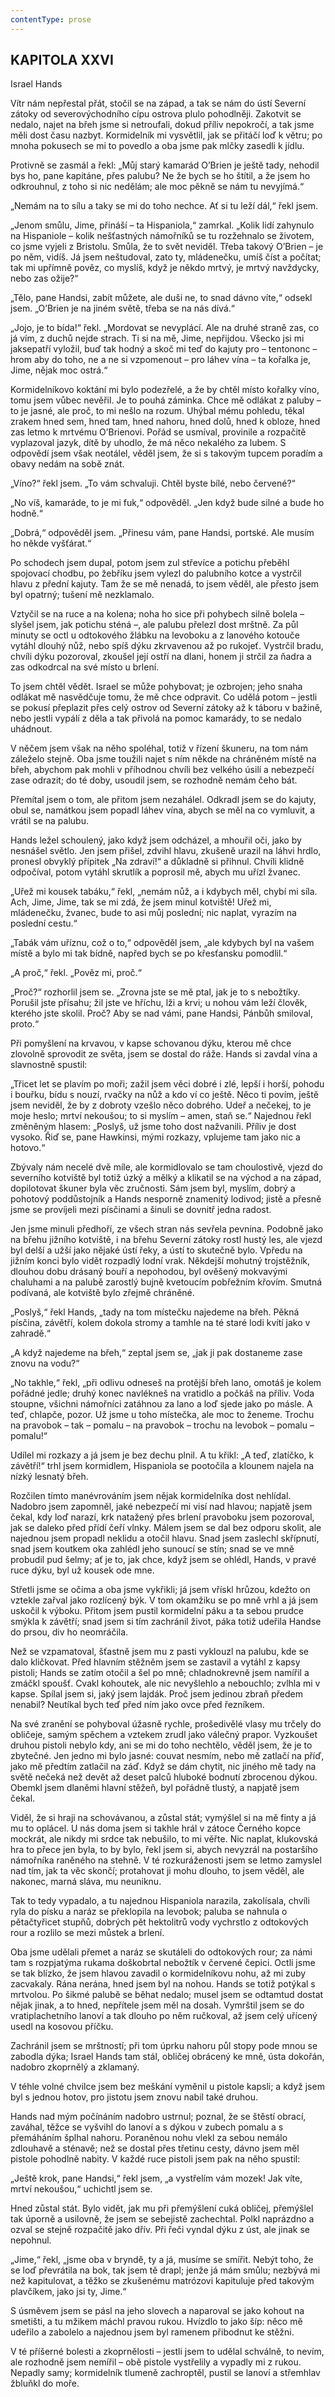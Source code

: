 ```yaml
---
contentType: prose
---
```


## KAPITOLA XXVI  
Israel Hands

Vítr nám nepřestal přát, stočil se na západ, a tak se nám do ústí Severní zátoky od severovýchodního cípu ostrova plulo pohodlněji. Zakotvit se nedalo, najet na břeh jsme si netroufali, dokud příliv nepokročí, a tak jsme měli dost času nazbyt. Kormidelník mi vysvětlil, jak se přitáčí loď k větru; po mnoha pokusech se mi to povedlo a oba jsme pak mlčky zasedli k jídlu.

Protivně se zasmál a řekl: „Můj starý kamarád O’Brien je ještě tady, nehodil bys ho, pane kapitáne, přes palubu? Ne že bych se ho štítil, a že jsem ho odkrouhnul, z toho si nic nedělám; ale moc pěkně se nám tu nevyjímá.“

„Nemám na to sílu a taky se mi do toho nechce. Ať si tu leží dál,“ řekl jsem.

„Jenom smůlu, Jime, přináší – ta Hispaniola,“ zamrkal. „Kolik lidí zahynulo na Hispaniole – kolik nešťastných námořníků se tu rozžehnalo se životem, co jsme vyjeli z Bristolu. Smůla, že to svět neviděl. Třeba takový O’Brien – je po něm, vidíš. Já jsem neštudoval, zato ty, mládenečku, umíš číst a počítat; tak mi upřímně pověz, co myslíš, když je někdo mrtvý, je mrtvý navždycky, nebo zas ožije?“

„Tělo, pane Handsi, zabít můžete, ale duši ne, to snad dávno víte,“ odsekl jsem. „O’Brien je na jiném světě, třeba se na nás dívá.“

„Jojo, je to bída!“ řekl. „Mordovat se nevyplácí. Ale na druhé straně zas, co já vím, z duchů nejde strach. Ti si na mě, Jime, nepřijdou. Všecko jsi mi jaksepatří vyložil, buď tak hodný a skoč mi teď do kajuty pro – tentononc – hrom aby do toho, ne a ne si vzpomenout – pro láhev vína – ta kořalka je, Jime, nějak moc ostrá.“

Kormidelníkovo koktání mi bylo podezřelé, a že by chtěl místo kořalky víno, tomu jsem vůbec nevěřil. Je to pouhá záminka. Chce mě odlákat z paluby – to je jasné, ale proč, to mi nešlo na rozum. Uhýbal mému pohledu, těkal zrakem hned sem, hned tam, hned nahoru, hned dolů, hned k obloze, hned zas letmo k mrtvému O’Brienovi. Pořád se usmíval, provinile a rozpačitě vyplazoval jazyk, dítě by uhodlo, že má něco nekalého za lubem. S odpovědí jsem však neotálel, věděl jsem, že si s takovým tupcem poradím a obavy nedám na sobě znát.

„Víno?“ řekl jsem. „To vám schvaluji. Chtěl byste bílé, nebo červené?“

„No víš, kamaráde, to je mi fuk,“ odpověděl. „Jen když bude silné a bude ho hodně.“

„Dobrá,“ odpověděl jsem. „Přinesu vám, pane Handsi, portské. Ale musím ho někde vyšťárat.“

Po schodech jsem dupal, potom jsem zul střevíce a potichu přeběhl spojovací chodbu, po žebříku jsem vylezl do palubního kotce a vystrčil hlavu z přední kajuty. Tam že se mě nenadá, to jsem věděl, ale přesto jsem byl opatrný; tušení mě nezklamalo.

Vztyčil se na ruce a na kolena; noha ho sice při pohybech silně bolela – slyšel jsem, jak potichu sténá –, ale palubu přelezl dost mrštně. Za půl minuty se octl u odtokového žlábku na levoboku a z lanového kotouče vytáhl dlouhý nůž, nebo spíš dýku zkrvavenou až po rukojeť. Vystrčil bradu, chvíli dýku pozoroval, zkoušel její ostří na dlani, honem ji strčil za ňadra a zas odkodrcal na své místo u brlení.

To jsem chtěl vědět. Israel se může pohybovat; je ozbrojen; jeho snaha odlákat mě nasvědčuje tomu, že mě chce odpravit. Co udělá potom – jestli se pokusí přeplazit přes celý ostrov od Severní zátoky až k táboru v bažině, nebo jestli vypálí z děla a tak přivolá na pomoc kamarády, to se nedalo uhádnout.

V něčem jsem však na něho spoléhal, totiž v řízení škuneru, na tom nám záleželo stejně. Oba jsme toužili najet s ním někde na chráněném místě na břeh, abychom pak mohli v příhodnou chvíli bez velkého úsilí a nebezpečí zase odrazit; do té doby, usoudil jsem, se rozhodně nemám čeho bát.

Přemítal jsem o tom, ale přitom jsem nezahálel. Odkradl jsem se do kajuty, obul se, namátkou jsem popadl láhev vína, abych se měl na co vymluvit, a vrátil se na palubu.

Hands ležel schoulený, jako když jsem odcházel, a mhouřil oči, jako by nesnášel světlo. Jen jsem přišel, zdvihl hlavu, zkušeně urazil na láhvi hrdlo, pronesl obvyklý přípitek „Na zdraví!“ a důkladně si přihnul. Chvíli klidně odpočíval, potom vytáhl skrutlík a poprosil mě, abych mu uřízl žvanec.

„Uřež mi kousek tabáku,“ řekl, „nemám nůž, a i kdybych měl, chybí mi síla. Ach, Jime, Jime, tak se mi zdá, že jsem minul kotviště! Uřež mi, mládenečku, žvanec, bude to asi můj poslední; nic naplat, vyrazím na poslední cestu.“

„Tabák vám uříznu, což o to,“ odpověděl jsem, „ale kdybych byl na vašem místě a bylo mi tak bídně, napřed bych se po křesťansku pomodlil.“

„A proč,“ řekl. „Pověz mi, proč.“

„Proč?“ rozhorlil jsem se. „Zrovna jste se mě ptal, jak je to s nebožtíky. Porušil jste přísahu; žil jste ve hříchu, lži a krvi; u nohou vám leží člověk, kterého jste skolil. Proč? Aby se nad vámi, pane Handsi, Pánbůh smiloval, proto.“

Při pomyšlení na krvavou, v kapse schovanou dýku, kterou mě chce zlovolně sprovodit ze světa, jsem se dostal do ráže. Hands si zavdal vína a slavnostně spustil:

„Třicet let se plavím po moři; zažil jsem věci dobré i zlé, lepší i horší, pohodu i bouřku, bídu s nouzí, rvačky na nůž a kdo ví co ještě. Něco ti povím, ještě jsem neviděl, že by z dobroty vzešlo něco dobrého. Udeř a nečekej, to je moje heslo; mrtví nekoušou; to si myslím – amen, staň se.“ Najednou řekl změněným hlasem: „Poslyš, už jsme toho dost nažvanili. Příliv je dost vysoko. Řiď se, pane Hawkinsi, mými rozkazy, vplujeme tam jako nic a hotovo.“

Zbývaly nám necelé dvě míle, ale kormidlovalo se tam choulostivě, vjezd do severního kotviště byl totiž úzký a mělký a klikatil se na východ a na západ, dopilotovat škuner byla věc zručnosti. Sám jsem byl, myslím, dobrý a pohotový poddůstojník a Hands nesporně znamenitý lodivod; jistě a přesně jsme se províjeli mezi písčinami a šinuli se dovnitř jedna radost.

Jen jsme minuli předhoří, ze všech stran nás sevřela pevnina. Podobně jako na břehu jižního kotviště, i na břehu Severní zátoky rostl hustý les, ale vjezd byl delší a užší jako nějaké ústí řeky, a ústí to skutečně bylo. Vpředu na jižním konci bylo vidět rozpadlý lodní vrak. Někdejší mohutný trojstěžník, dlouhou dobu drásaný bouří a nepohodou, byl ověšený mokvavými chaluhami a na palubě zarostlý bujně kvetoucím pobřežním křovím. Smutná podívaná, ale kotviště bylo zřejmě chráněné.

„Poslyš,“ řekl Hands, „tady na tom místečku najedeme na břeh. Pěkná písčina, závětří, kolem dokola stromy a tamhle na té staré lodi kvítí jako v zahradě.“

„A když najedeme na břeh,“ zeptal jsem se, „jak ji pak dostaneme zase znovu na vodu?“

„No takhle,“ řekl, „při odlivu odneseš na protější břeh lano, omotáš je kolem pořádné jedle; druhý konec navlékneš na vratidlo a počkáš na příliv. Voda stoupne, všichni námořníci zatáhnou za lano a loď sjede jako po másle. A teď, chlapče, pozor. Už jsme u toho místečka, ale moc to ženeme. Trochu na pravobok – tak – pomalu – na pravobok – trochu na levobok – pomalu – pomalu!“

Udílel mi rozkazy a já jsem je bez dechu plnil. A tu křikl: „A teď, zlatíčko, k závětří!“ trhl jsem kormidlem, Hispaniola se pootočila a klounem najela na nízký lesnatý břeh.

Rozčilen tímto manévrováním jsem nějak kormidelníka dost nehlídal. Nadobro jsem zapomněl, jaké nebezpečí mi visí nad hlavou; napjatě jsem čekal, kdy loď narazí, krk natažený přes brlení pravoboku jsem pozoroval, jak se daleko před přídí čeří vlnky. Málem jsem se dal bez odporu skolit, ale najednou jsem propadl neklidu a otočil hlavu. Snad jsem zaslechl skřípnutí, snad jsem koutkem oka zahlédl jeho sunoucí se stín; snad se ve mně probudil pud šelmy; ať je to, jak chce, když jsem se ohlédl, Hands, v pravé ruce dýku, byl už kousek ode mne.

Střetli jsme se očima a oba jsme vykřikli; já jsem vřískl hrůzou, kdežto on vztekle zařval jako rozlícený býk. V tom okamžiku se po mně vrhl a já jsem uskočil k výboku. Přitom jsem pustil kormidelní páku a ta sebou prudce smýkla k závětří; snad jsem si tím zachránil život, páka totiž udeřila Handse do prsou, div ho neomráčila.

Než se vzpamatoval, šťastně jsem mu z pasti vyklouzl na palubu, kde se dalo kličkovat. Před hlavním stěžněm jsem se zastavil a vytáhl z kapsy pistoli; Hands se zatím otočil a šel po mně; chladnokrevně jsem namířil a zmáčkl spoušť. Cvakl kohoutek, ale nic nevyšlehlo a nebouchlo; zvlhla mi v kapse. Spílal jsem si, jaký jsem lajdák. Proč jsem jedinou zbraň předem nenabil? Neutíkal bych teď před ním jako ovce před řezníkem.

Na své zranění se pohyboval úžasně rychle, prošedivělé vlasy mu trčely do obličeje, samým spěchem a vztekem zrudl jako válečný prapor. Vyzkoušet druhou pistoli nebylo kdy, ani se mi do toho nechtělo, věděl jsem, že je to zbytečné. Jen jedno mi bylo jasné: couvat nesmím, nebo mě zatlačí na příď, jako mě předtím zatlačil na záď. Když se dám chytit, nic jiného mě tady na světě nečeká než devět až deset palců hluboké bodnutí zbrocenou dýkou. Obemkl jsem dlaněmi hlavní stěžeň, byl pořádně tlustý, a napjatě jsem čekal.

Viděl, že si hraji na schovávanou, a zůstal stát; vymýšlel si na mě finty a já mu to oplácel. U nás doma jsem si takhle hrál v zátoce Černého kopce mockrát, ale nikdy mi srdce tak nebušilo, to mi věřte. Nic naplat, klukovská hra to přece jen byla, to by bylo, řekl jsem si, abych nevyzrál na postaršího námořníka raněného na stehně. V té rozkuráženosti jsem se letmo zamyslel nad tím, jak ta věc skončí; protahovat ji mohu dlouho, to jsem věděl, ale nakonec, marná sláva, mu neuniknu.

Tak to tedy vypadalo, a tu najednou Hispaniola narazila, zakolísala, chvíli ryla do písku a naráz se překlopila na levobok; paluba se nahnula o pětačtyřicet stupňů, dobrých pět hektolitrů vody vychrstlo z odtokových rour a rozlilo se mezi můstek a brlení.

Oba jsme udělali přemet a naráz se skutáleli do odtokových rour; za námi tam s rozpjatýma rukama doškobrtal nebožtík v červené čepici. Octli jsme se tak blízko, že jsem hlavou zavadil o kormidelníkovu nohu, až mi zuby zacvakaly. Rána nerána, hned jsem byl na nohou. Hands se totiž potýkal s mrtvolou. Po šikmé palubě se běhat nedalo; musel jsem se odtamtud dostat nějak jinak, a to hned, nepřítele jsem měl na dosah. Vymrštil jsem se do vratiplachetního lanoví a tak dlouho po něm ručkoval, až jsem celý uřícený usedl na kosovou příčku.

Zachránil jsem se mrštností; při tom úprku nahoru půl stopy pode mnou se zabodla dýka; Israel Hands tam stál, obličej obrácený ke mně, ústa dokořán, nadobro zkoprnělý a zklamaný.

V téhle volné chvilce jsem bez meškání vyměnil u pistole kapsli; a když jsem byl s jednou hotov, pro jistotu jsem znovu nabil také druhou.

Hands nad mým počínáním nadobro ustrnul; poznal, že se štěstí obrací, zaváhal, těžce se vyšvihl do lanoví a s dýkou v zubech pomalu a s přemáháním šplhal nahoru. Poraněnou nohu vlekl za sebou nemálo zdlouhavě a sténavě; než se dostal přes třetinu cesty, dávno jsem měl pistole pohodlně nabity. V každé ruce pistoli jsem pak na něho spustil:

„Ještě krok, pane Handsi,“ řekl jsem, „a vystřelím vám mozek! Jak víte, mrtví nekoušou,“ uchichtl jsem se.

Hned zůstal stát. Bylo vidět, jak mu při přemýšlení cuká obličej, přemýšlel tak úporně a usilovně, že jsem se sebejistě zachechtal. Polkl naprázdno a ozval se stejně rozpačitě jako dřív. Při řeči vyndal dýku z úst, ale jinak se nepohnul.

„Jime,“ řekl, „jsme oba v bryndě, ty a já, musíme se smířit. Nebýt toho, že se loď převrátila na bok, tak jsem tě drapl; jenže já mám smůlu; nezbývá mi než kapitulovat, a těžko se zkušenému matrózovi kapituluje před takovým plavčíkem, jako jsi ty, Jime.“

S úsměvem jsem se pásl na jeho slovech a naparoval se jako kohout na smetišti, a tu mžikem máchl pravou rukou. Hvízdlo to jako šíp: něco mě udeřilo a zabolelo a najednou jsem byl ramenem přibodnut ke stěžni.

V té příšerné bolesti a zkoprnělosti – jestli jsem to udělal schválně, to nevím, ale rozhodně jsem nemířil – obě pistole vystřelily a vypadly mi z rukou. Nepadly samy; kormidelník tlumeně zachroptěl, pustil se lanoví a střemhlav žbluňkl do moře.
